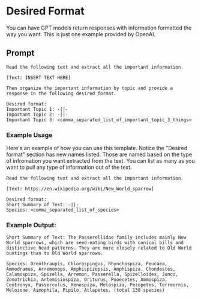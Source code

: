# Desired Format #

You can have GPT models return responses with information formatted the way you want. This is just one example provided by OpenAI.

## Prompt ##

```
Read the following text and extract all the important information. 

[Text: INSERT TEXT HERE]

Then organize the important information by topic and provide a response in the following desired format.

Desired format:
Important Topic 1: -||-
Important Topic 2: -||-
Important Topic 3: <comma_separated_list_of_important_topic_3_things>
```

### Example Usage ###

Here's an example of how you can use this template. Notice the "Desired format" section has new names listed. Those are named based on the type of infromation you want extracted from the text. You can list as many as you want to pull any type of information out of the text.

```
Read the following text and extract all the important information.

[Text: https://en.wikipedia.org/wiki/New_World_sparrow]

Desired format:
Short Summary of Text: -||-
Species: <comma_separated_list_of_species>
```

### Example Output: ###

```
Short Summary of Text: The Passerellidae family includes mainly New World sparrows, which are seed-eating birds with conical bills and distinctive head patterns. They are more closely related to Old World buntings than to Old World sparrows.

Species: Oreothraupis, Chlorospingus, Rhynchospiza, Peucaea, Ammodramus, Arremonops, Amphispizopsis, Amphispiza, Chondestes, Calamospiza, Spizella, Arremon, Passerella, Spizelloides, Junco, Zonotrichia, Artemisiospiza, Oriturus, Pooecetes, Ammospiza, Centronyx, Passerculus, Xenospiza, Melospiza, Pezopetes, Torreornis, Melozone, Aimophila, Pipilo, Atlapetes. (total 138 species)
```


